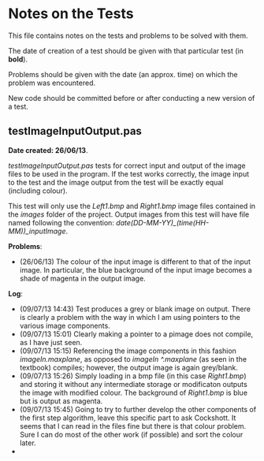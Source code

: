Notes on the Tests
====================

This file contains notes on the tests and problems to be solved with them.

The date of creation of a test should be given with that particular test (in **bold**).

Problems should be given with the date (an approx. time) on which the problem was encountered.

New code should be committed before or after conducting a new version of a test.

testImageInputOutput.pas
--------------------------

**Date created: 26/06/13**.

*testImageInputOutput.pas* tests for correct input and output of the image files to be used in the program. If the test works correctly, the image input to the test and the image output from the test will be exactly equal (including colour).

This test will only use the *Left1.bmp* and *Right1.bmp* image files contained in the *images* folder of the project. Output images from this test will have file named following the convention: *date(DD-MM-YY)_(time(HH-MM))_inputImage*.

**Problems**:

* (26/06/13) The colour of the input image is different to that of the input image. In particular, the blue background of the input image becomes a shade of magenta in the output image.

**Log**:

* (09/07/13 14:43) Test produces a grey or blank image on output. There is clearly a problem with the way in which I am using pointers to the various image components.
* (09/07/13 15:01) Clearly making a pointer to a pimage does not compile, as I have just seen.
* (09/07/13 15:15) Referencing the image components in this fashion *imageIn.maxplane*, as opposed to *imageIn ^.maxplane* (as seen in the textbook) compiles; however, the output image is again grey/blank.
* (09/07/13 15:26) Simply loading in a bmp file (in this case *Right1.bmp*) and storing it without any intermediate storage or modificaton outputs the image with modified colour. The background of *Right1.bmp* is blue but is output as magenta.
* (09/07/13 15:45) Going to try to further develop the other components of the first step algorithm, leave this specific part to ask Cockshott. It seems that I can read in the files fine but there is that colour problem. Sure I can do most of the other work (if possible) and sort the colour later.
* 










